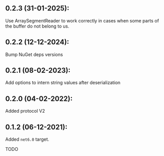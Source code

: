 ## 0.2.3 (31-01-2025):

Use ArraySegmentReader to work correctly in cases when some parts of the buffer do not belong to us.

## 0.2.2 (12-12-2024): 

Bump NuGet deps versions

## 0.2.1 (08-02-2023):

Add options to intern string values after deserialization

## 0.2.0 (04-02-2022):

Added protocol V2


## 0.1.2 (06-12-2021):

Added `net6.0` target.

TODO